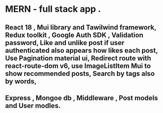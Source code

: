 # MERN - full stack app .

## React 18 , Mui library and Tawilwind framework, Redux toolkit , Google Auth SDK , Validation password, Like and unlike post if user authenticated also appears how likes each post, Use Pagination material ui, Redirect route with react-route-dom v6, use ImageListItem Mui to show recommended posts, Search by tags also by words,

## Express , Mongoe db , Middleware , Post models and User modles.
